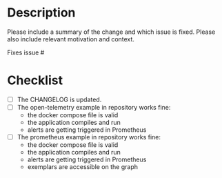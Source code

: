 # Description

Please include a summary of the change and which issue is fixed. Please also
include relevant motivation and context.

Fixes issue #

# Checklist

<!--
Please make sure all of these are checked before merging. Please leave items
you think are non-applicable in the list, but use strike-through (`~~`) to
indicate they don't apply.
-->

- [ ] The CHANGELOG is updated.
- [ ] The open-telemetry example in repository works fine:
  + the docker compose file is valid
  + the application compiles and run
  + alerts are getting triggered in Prometheus
- [ ] The prometheus example in repository works fine:
  + the docker compose file is valid
  + the application compiles and run
  + alerts are getting triggered in Prometheus
  + exemplars are accessible on the graph
